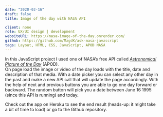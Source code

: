 ```yaml
---
date: "2020-03-16"
draft: false
title: Image of the day with NASA API

client: none
role: UX/UI design | development
websiteURL: https://nasa-image-of-the-day.onrender.com/
github: https://github.com/MagdK/ask-nasa-javascript
tags: Layout, HTML, CSS, JavaScript, APOD NASA
---
```


In this JavaScript project I used one of NASA’s free API called [*Astronomical Picture of the Day*][Astronomical Picture of the Day] (APOD).  
On page load the image or video of the day loads with the title, date and description of that media. With a date picker you can select any other day in the past and make a new API call that will update the page accordingly. With the help of next and previous buttons you are able to go one day forward or backward. The random button will pick you a date between June 16 1995 (since this API is running) and today. 

Check out the app on Heroku to see the end result (heads-up: it might take a bit of time to load) or go to the Github repository.

[Astronomical Picture of the Day]: https://api.nasa.gov/